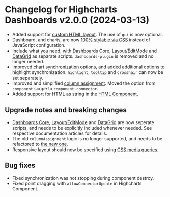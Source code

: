 # Changelog for Highcharts Dashboards v2.0.0 (2024-03-13)

- Added support for [custom HTML layout](https://www.highcharts.com/docs/dashboards/layout-description#custom-layout). The use of `gui` is now optional.
- Dashboard, and charts, are now [100% stylable via CSS](https://www.highcharts.com/docs/dashboards/style-by-css) instead of JavaScript configuration.
- Include what you need, with [Dashboards Core](https://www.highcharts.com/docs/dashboards/installation), [Layout/EditMode](https://www.highcharts.com/docs/dashboards/layout-description) and [DataGrid](https://www.highcharts.com/docs/dashboards/datagrid-component) as separate scripts. `dashboards-plugin` is removed and no longer needed.
- Improved [chart synchronization options](https://www.highcharts.com/docs/dashboards/synchronize-components), and added additional options to highlight synchronization. `highlight`, `tooltip` and `crosshair` can now be set separately.
- Improved and simplified [column assignment](https://www.highcharts.com/docs/dashboards/highcharts-component#working-with-data). Moved the option from `component` scope to `component.connector`.
- Added support for HTML as string in the [HTML Component](https://www.highcharts.com/docs/dashboards/html-component).

## Upgrade notes and breaking changes

- [Dashboards Core](https://www.highcharts.com/docs/dashboards/installation), [Layout/EditMode](https://www.highcharts.com/docs/dashboards/layout-description) and [DataGrid](https://www.highcharts.com/docs/dashboards/datagrid-component) are now seperate scripts, and needs to be explicitly included whenever needed. See respective documentation articles for details.
- The old `columnAssignment` logic is no longer supported, and needs to be refactored to [the new one](https://www.highcharts.com/docs/dashboards/highcharts-component#working-with-data).
- Responsive layout should now be specified using [CSS media queries](https://www.highcharts.com/docs/dashboards/layout-description#how-the-dashboard-layout-engine-makes-your-dashboard-responsive).

## Bug fixes

- Fixed synchronization was not stopping during component destroy.
- Fixed point dragging with `allowConnectorUpdate` in Highcharts Component.
